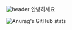 ![header](https://capsule-render.vercel.app/api?type=Waving&text=TERO1115&color=random)
안녕하세요 

![Anurag's GitHub stats](https://github-readme-stats.vercel.app/api?username=tero1115&&show_icons=true&theme=default)
